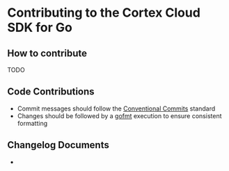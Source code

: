 # Contributing to the Cortex Cloud SDK for Go

## How to contribute

TODO

## Code Contributions

* Commit messages should follow the [Conventional Commits](https://www.conventionalcommits.org/en/v1.0.0/) standard
* Changes should be followed by a [gofmt](https://pkg.go.dev/cmd/gofmt) execution to ensure consistent formatting

## Changelog Documents

* 
